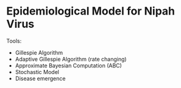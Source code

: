 # Epidemiological Model for Nipah Virus

Tools:
- Gillespie Algorithm
- Adaptive Gillespie Algorithm (rate changing)
- Approximate Bayesian Computation (ABC)
- Stochastic Model 
- Disease emergence
